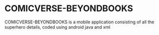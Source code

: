 # COMICVERSE-BEYONDBOOKS
COMICVERSE-BEYONDBOOKS is a mobile application consisting of all the superhero details, coded using android java and xml
